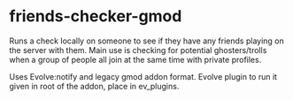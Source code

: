 # friends-checker-gmod

Runs a check locally on someone to see if they have any friends playing on the server with them. Main use is checking for potential ghosters/trolls when a group of people all join at the same time with private profiles. 

Uses Evolve:notify and legacy gmod addon format. Evolve plugin to run it given in root of the addon, place in ev_plugins. 
